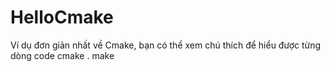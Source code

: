 # HelloCmake
Ví dụ đơn giản nhất về Cmake, bạn có thể xem chú thích để hiểu được từng dòng code
cmake .
make
